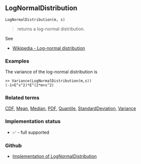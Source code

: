 ## LogNormalDistribution

```
LogNormalDistribution(m, s)
```

> returns a log-normal distribution.
    
See
* [Wikipedia - Log-normal distribution](https://en.wikipedia.org/wiki/Log-normal_distribution)
 
### Examples

The variance of the log-normal distribution is

```
>> Variance(LogNormalDistribution(m,s)) 
(-1+E^s^2)*E^(2*m+s^2)
```

### Related terms 
[CDF](CDF.md), [Mean](Mean.md), [Median](Median.md), [PDF](PDF.md), [Quantile](Quantile.md), [StandardDeviation](StandardDeviation.md), [Variance](Variance.md) 






### Implementation status

* &#x2705; - full supported

### Github

* [Implementation of LogNormalDistribution](https://github.com/axkr/symja_android_library/blob/master/symja_android_library/matheclipse-core/src/main/java/org/matheclipse/core/builtin/StatisticsFunctions.java#L4697) 
